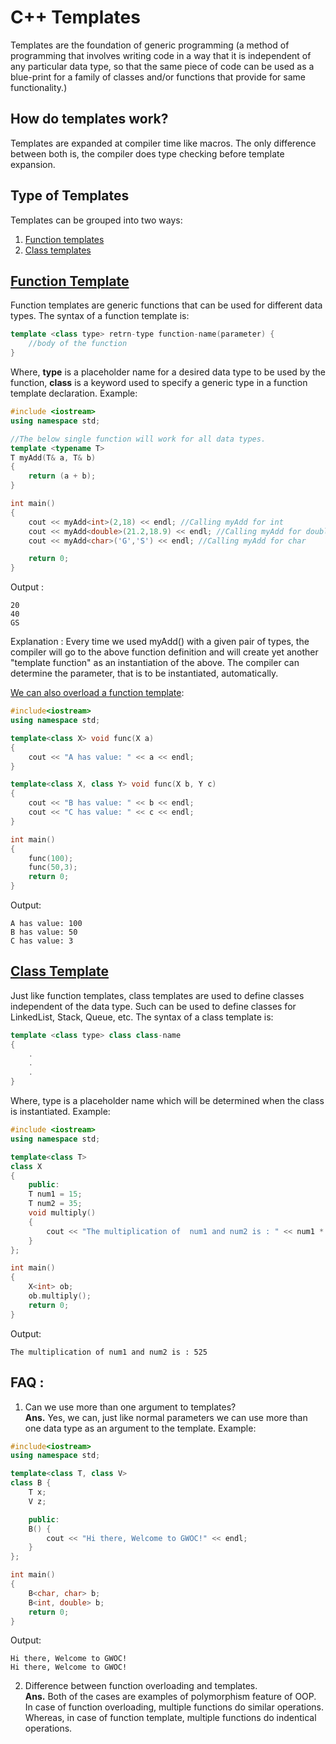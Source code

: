 # C++ Templates
Templates are the foundation of generic programming (a method of programming that involves writing code in a way that it is independent of any particular data type, so that the same piece of code can be used as a blue-print for a family of classes and/or functions that provide for same functionality.)
## How do templates work?
Templates are expanded at compiler time like macros. The only difference between both is, the compiler does type checking before template expansion.
## Type of Templates
Templates can be grouped into two ways:  
1. <a href = "#function-template">Function templates</a>  
2. <a href = "#class-template">Class templates</a> 

## [Function Template](#function-template)  
Function templates are generic functions that can be used for different data types. The syntax of a function template is:  
```c++ 
template <class type> retrn-type function-name(parameter) {
    //body of the function
}
```  


Where, **type** is a placeholder name for a desired data type to be used by the function, **class** is a keyword used to specify a generic type in a function template declaration.
Example:  
```c++
#include <iostream>
using namespace std;

//The below single function will work for all data types. 
template <typename T>
T myAdd(T& a, T& b)
{
    return (a + b);
}

int main()
{
    cout << myAdd<int>(2,18) << endl; //Calling myAdd for int
    cout << myAdd<double>(21.2,18.9) << endl; //Calling myAdd for double
    cout << myAdd<char>('G','S') << endl; //Calling myAdd for char

    return 0;
}
```  
Output :  
```
20
40
GS
```    
Explanation :
Every time we used myAdd() with a given pair of types, the compiler will go to the above function definition and will create yet another "template function" as an instantiation of the above. The compiler can determine the parameter, that is to be instantiated, automatically. 

<u>We can also overload a function template</u>:
```c++
#include<iostream>
using namespace std;

template<class X> void func(X a)
{
    cout << "A has value: " << a << endl;
}

template<class X, class Y> void func(X b, Y c) 
{
    cout << "B has value: " << b << endl;
    cout << "C has value: " << c << endl;
}

int main() 
{
    func(100);
    func(50,3);
    return 0;
}
```  
Output:
```
A has value: 100
B has value: 50
C has value: 3
```  
## [Class Template](#class-template)
Just like function templates, class templates are used to define classes independent of the data type. Such can be used to define classes for LinkedList, Stack, Queue, etc. The syntax of a class template is:
```c++ 
template <class type> class class-name
{
    .
    .
    .
}
```  
Where, type is a placeholder name which will be determined when the class is instantiated. Example:
```c++
#include <iostream>
using namespace std;

template<class T>
class X
{
    public:
    T num1 = 15;
    T num2 = 35;
    void multiply() 
    {
        cout << "The multiplication of  num1 and num2 is : " << num1 * num2 << endl;
    }
};

int main() 
{
    X<int> ob;
    ob.multiply();
    return 0;
}

```  
Output:
```
The multiplication of num1 and num2 is : 525
```  

## FAQ :
1. Can we use more than one argument to templates?  
**Ans.** Yes, we can, just like normal parameters we can use more than one data type as an argument to the template. 
Example:
```c++
#include<iostream>
using namespace std;

template<class T, class V>
class B {
    T x;
    V z;

    public:
    B() {
        cout << "Hi there, Welcome to GWOC!" << endl;
    }
};

int main() 
{
    B<char, char> b;
    B<int, double> b;
    return 0;
}
```  
Output:
```
Hi there, Welcome to GWOC!
Hi there, Welcome to GWOC!
```

2. Difference between function overloading and templates.  
**Ans.** Both of the cases are examples of polymorphism feature of OOP. In case of function overloading, multiple functions do similar operations. Whereas, in case of  function template, multiple functions do indentical operations.

